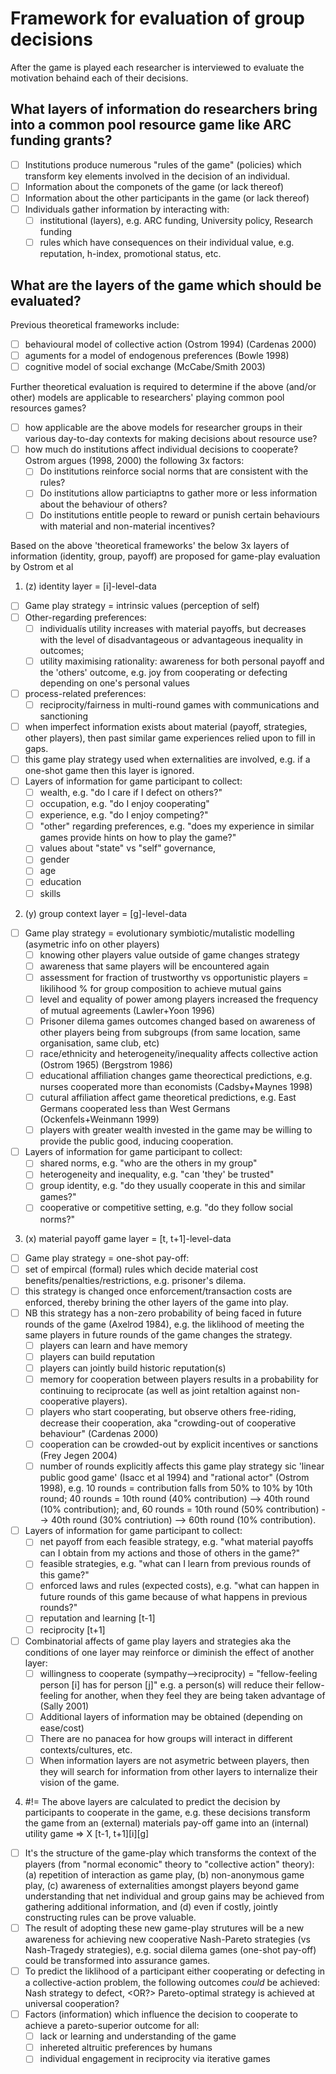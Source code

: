 # Framework for evaluation of group decisions
After the game is played each researcher is interviewed to evaluate the motivation behaind each of their decisions.

## What layers of information do researchers bring into a common pool resource game like ARC funding grants?
 - [ ] Institutions produce numerous "rules of the game" (policies) which transform key elements involved in the decision of an individual.
 - [ ] Information about the componets of the game (or lack thereof)
 - [ ] Information about the other participants in the game (or lack thereof)
 - [ ] Individuals gather information by interacting with:
     - [ ] institutional (layers), e.g. ARC funding, University policy, Research funding 
     - [ ] rules which have consequences on their individual value, e.g. reputation, h-index, promotional status, etc.

## What are the layers of the game which should be evaluated?
Previous theoretical frameworks include:
  - [ ] behavioural model of collective action (Ostrom 1994) (Cardenas 2000)
  - [ ] aguments for a model of endogenous preferences (Bowle 1998)
  - [ ] cognitive model of social exchange (McCabe/Smith 2003)

Further theoretical evaluation is required to determine if the above (and/or other) models are applicable to researchers' playing common pool resources games?
  - [ ] how applicable are the above models for researcher groups in their various day-to-day contexts for making decisions about resource use?
  - [ ] how much do institutions affect individual decisions to cooperate?  Ostrom argues (1998, 2000) the following 3x factors:
       - [ ] Do institutions reinforce social norms that are consistent with the rules?
       - [ ] Do institutions allow particiaptns to gather more or less information about the behaviour of others?
       - [ ] Do institutions entitle people to reward or punish certain behaviours with material and non-material incentives?

Based on the above 'theoretical frameworks' the below 3x layers of information (identity, group, payoff) are proposed for game-play evaluation by Ostrom et al

 1. (z) identity layer = [i]-level-data

  - [ ] Game play strategy = intrinsic values (perception of self)
  - [ ] Other-regarding preferences: 
      - [ ] individualís utility increases with material payoffs, but decreases with the level of disadvantageous or advantageous inequality in outcomes;
      - [ ] utility maximising rationality: awareness for both personal payoff and the 'others' outcome, e.g. joy from cooperating or defecting depending on one's personal values
  - [ ] process-related preferences: 
      - [ ] reciprocity/fairness in multi-round games with communications and sanctioning
  - [ ] when imperfect information exists about material (payoff, strategies, other players), then past similar game experiences relied upon to fill in gaps.
  - [ ] this game play strategy used when externalities are involved, e.g. if a one-shot game then this layer is ignored.
  - [ ] Layers of information for game participant to collect:
      - [ ] wealth, e.g. "do I care if I defect on others?"
      - [ ] occupation, e.g. "do I enjoy cooperating"
      - [ ] experience, e.g. "do I enjoy competing?"
      - [ ] "other" regarding preferences, e.g. "does my experience in similar games provide hints on how to play the game?"
      - [ ] values about "state" vs "self" governance,
      - [ ] gender
      - [ ] age
      - [ ] education
      - [ ] skills

 2. (y) group context layer = [g]-level-data

  - [ ] Game play strategy = evolutionary symbiotic/mutalistic modelling (asymetric info on other players)
      - [ ] knowing other players value outside of game changes strategy
      - [ ] awareness that same players will be encountered again
      - [ ] assessment for fraction of trustworthy vs opportunistic players = likilihood % for group composition to achieve mutual gains
      - [ ] level and equality of power among players increased the frequency of mutual agreements (Lawler+Yoon 1996)
      - [ ] Prisoner dilema games outcomes changed based on awareness of other players being from subgroups (from same location, same organisation, same club, etc)
      - [ ] race/ethnicity and heterogeneity/inequality affects collective action (Ostrom 1965) (Bergstrom 1986)
      - [ ] educational affiliation changes game theorectical predictions, e.g. nurses cooperated more than economists (Cadsby+Maynes 1998)
      - [ ] cutural affiliation affect game theoretical predictions, e.g. East Germans cooperated less than West Germans (Ockenfels+Weinmann 1999)
      - [ ] players with greater wealth invested in the game may be willing to provide the public good, inducing cooperation.
  - [ ] Layers of information for game participant to collect:
      - [ ] shared norms, e.g. "who are the others in my group"
      - [ ] heterogeneity and inequality, e.g. "can 'they' be trusted"
      - [ ] group identity, e.g. "do they usually cooperate in this and similar games?"
      - [ ] cooperative or competitive setting, e.g. "do they follow social norms?"

 3. (x) material payoff game layer = [t, t+1]-level-data

  - [ ] Game play strategy = one-shot pay-off:
  - [ ] set of empircal (formal) rules which decide material cost benefits/penalties/restrictions, e.g. prisoner's dilema.
  - [ ] this strategy is changed once enforcement/transaction costs are enforced, thereby brining the other layers of the game into play.
  - [ ] NB this strategy has a non-zero probability of being faced in future rounds of the game (Axelrod 1984), e.g. the liklihood of meeting the same players in future rounds of the game changes the strategy.
      - [ ] players can learn and have memory
      - [ ] players can build reputation
      - [ ] players can jointly build historic reputation(s)
      - [ ] memory for cooperation between players results in a probability for continuing to reciprocate (as well as joint retaltion against non-cooperative players).
      - [ ] players who start cooperating, but observe others free-riding, decrease their cooperation, aka "crowding-out of cooperative behaviour" (Cardenas 2000)
      - [ ] cooperation can be crowded-out by explicit incentives or sanctions (Frey Jegen 2004)
      - [ ] number of rounds explicitly affects this game play strategy sic 'linear public good game' (Isacc et al 1994) and "rational actor" (Ostrom 1998), e.g. 10 rounds = contribution falls from 50% to 10% by 10th round; 40 rounds = 10th round (40% contribution) --> 40th round (10% contribution); and, 60 rounds = 10th round (50% contribution) --> 40th round (30% contriution) --> 60th round (10% contribution).
  - [ ] Layers of information for game participant to collect:
      - [ ] net payoff from each feasible strategy, e.g. "what material payoffs can I obtain from my actions and those of others in the game?"
      - [ ] feasible strategies, e.g. "what can I learn from previous rounds of this game?"
      - [ ] enforced laws and rules (expected costs), e.g. "what can happen in future rounds of this game because of what happens in previous rounds?"
      - [ ] reputation and learning [t-1]
      - [ ] reciprocity [t+1]
  - [ ] Combinatorial affects of game play layers and strategies aka the conditions of one layer may reinforce or diminish the effect of another layer:
      - [ ] willingness to cooperate (sympathy-->reciprocity) = "fellow-feeling person [i] has for person [j]" e.g. a person(s) will reduce their fellow-feeling for another, when they feel they are being taken advantage of (Sally 2001)
      - [ ] Additional layers of information may be obtained (depending on ease/cost)
      - [ ] There are no panacea for how groups will interact in different contexts/cultures, etc.
      - [ ] When information layers are not asymetric between players, then they will search for information from other layers to internalize their vision of the game.

 4. #!= The above layers are calculated to predict the decision by participants to cooperate in the game, e.g. these decisions transform the game from an (external) materials pay-off game into an (internal) utility game => X [t-1, t+1][i][g]

  - [ ] It's the structure of the game-play which transforms the context of the players (from "normal economic" theory to "collective action" theory): (a) repetition of interaction as game play, (b) non-anonymous game play, (c) awareness of externalities amongst players beyond game understanding that net individual and group gains may be achieved from gathering additional information, and (d) even if costly, jointly constructing rules can be prove valuable.
  - [ ] The result of adopting these new game-play strutures will be a new awareness for achieving new cooperative Nash-Pareto strategies (vs Nash-Tragedy strategies), e.g. social dilema games (one-shot pay-off) could be transformed into assurance games.
  - [ ] To predict the liklihood of a participant either cooperating or defecting in a collective-action problem, the following outcomes *could* be achieved: Nash strategy to defect, <OR?> Pareto-optimal strategy is achieved at universal cooperation?
  - [ ] Factors  (information) which influence the decision to cooperate to achieve a pareto-superior outcome for all:
      - [ ] lack or learning and understanding of the game
      - [ ] inhereted altruitic preferences by humans
      - [ ] individual engagement in reciprocity via iterative games
